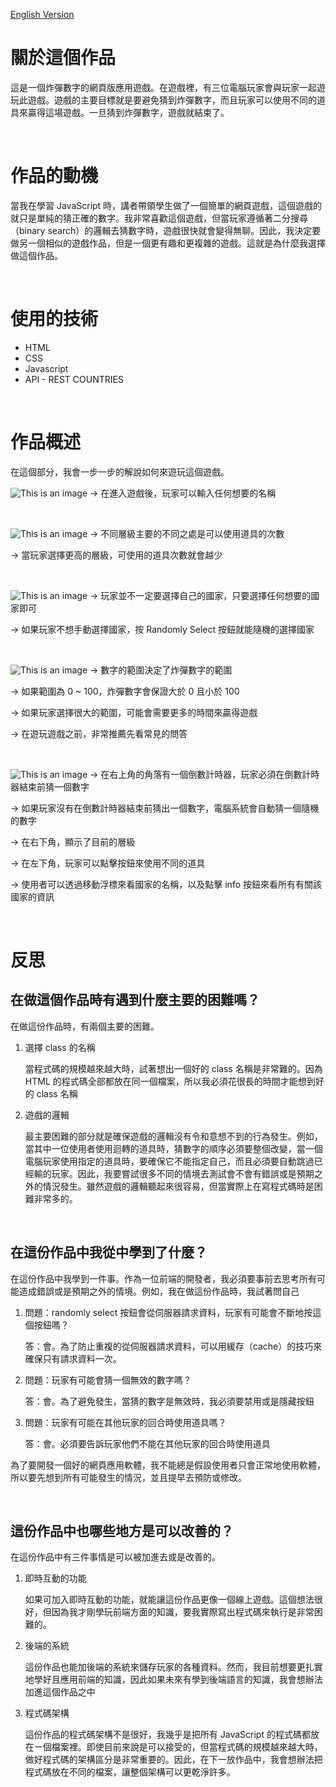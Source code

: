 [English Version](../Readme.md)

# 關於這個作品

這是一個炸彈數字的網頁版應用遊戲。在遊戲裡，有三位電腦玩家會與玩家一起遊玩此遊戲。遊戲的主要目標就是要避免猜到炸彈數字，而且玩家可以使用不同的道具來贏得這場遊戲。一旦猜到炸彈數字，遊戲就結束了。

&nbsp;

# 作品的動機

當我在學習 JavaScript 時，講者帶領學生做了一個簡單的網頁遊戲，這個遊戲的就只是單純的猜正確的數字。我非常喜歡這個遊戲，但當玩家遵循著二分搜尋（binary search）的邏輯去猜數字時，遊戲很快就會變得無聊。因此，我決定要做另一個相似的遊戲作品，但是一個更有趣和更複雜的遊戲。這就是為什麼我選擇做這個作品。

&nbsp;

# 使用的技術

- HTML
- CSS
- Javascript
- API - REST COUNTRIES

&nbsp;

# 作品概述

在這個部分，我會一步一步的解說如何來遊玩這個遊戲。

![This is an image](/img/name.png)
&#8594; 在進入遊戲後，玩家可以輸入任何想要的名稱

&nbsp;

![This is an image](/img/level.png)
&#8594; 不同層級主要的不同之處是可以使用道具的次數

&#8594; 當玩家選擇更高的層級，可使用的道具次數就會越少

&nbsp;

![This is an image](/img/country.png)
&#8594; 玩家並不一定要選擇自己的國家，只要選擇任何想要的國家即可

&#8594; 如果玩家不想手動選擇國家，按 Randomly Select 按鈕就能隨機的選擇國家

&nbsp;

![This is an image](/img/range.png)
&#8594; 數字的範圍決定了炸彈數字的範圍

&#8594; 如果範圍為 0 ~ 100，炸彈數字會保證大於 0 且小於 100

&#8594; 如果玩家選擇很大的範圍，可能會需要更多的時間來贏得遊戲

&#8594; 在遊玩遊戲之前，非常推薦先看常見的問答

&nbsp;

![This is an image](/img/game.png)
&#8594; 在右上角的角落有一個倒數計時器，玩家必須在倒數計時器結束前猜一個數字

&#8594; 如果玩家沒有在倒數計時器結束前猜出一個數字，電腦系統會自動猜一個隨機的數字

&#8594; 在右下角，顯示了目前的層級

&#8594; 在左下角，玩家可以點擊按鈕來使用不同的道具

&#8594; 使用者可以透過移動浮標來看國家的名稱，以及點擊 info 按鈕來看所有有關該國家的資訊

&nbsp;

# 反思

## 在做這個作品時有遇到什麼主要的困難嗎？

在做這份作品時，有兩個主要的困難。

1. 選擇 class 的名稱

   當程式碼的規模越來越大時，試著想出一個好的 class 名稱是非常難的。因為 HTML 的程式碼全部都放在同一個檔案，所以我必須花很長的時間才能想到好的 class 名稱

2. 遊戲的邏輯

   最主要困難的部分就是確保遊戲的邏輯沒有令和意想不到的行為發生。例如，當其中一位使用者使用迴轉的道具時，猜數字的順序必須要整個改變，當一個電腦玩家使用指定的道具時，要確保它不能指定自己，而且必須要自動跳過已經輸的玩家。因此，我要嘗試很多不同的情境去測試會不會有錯誤或是預期之外的情況發生。雖然遊戲的邏輯聽起來很容易，但當實際上在寫程式碼時是困難非常多的。

&nbsp;

## 在這份作品中我從中學到了什麼？

在這份作品中我學到一件事。作為一位前端的開發者，我必須要事前去思考所有可能造成錯誤或是預期之外的情境。例如，我在做這份作品時，我試著問自己

1. 問題：randomly select 按鈕會從伺服器請求資料，玩家有可能會不斷地按這個按鈕嗎？

   答：會。為了防止重複的從伺服器請求資料，可以用緩存（cache）的技巧來確保只有請求資料一次。

2. 問題：玩家有可能會猜一個無效的數字嗎？

   答：會。為了避免發生，當猜的數字是無效時，我必須要禁用或是隱藏按鈕

3. 問題：玩家有可能在其他玩家的回合時使用道具嗎？

   答：會。必須要告訴玩家他們不能在其他玩家的回合時使用道具

為了要開發一個好的網頁應用軟體，我不能總是假設使用者只會正常地使用軟體，所以要先想到所有可能發生的情況，並且提早去預防或修改。

&nbsp;

## 這份作品中也哪些地方是可以改善的？

在這份作品中有三件事情是可以被加進去或是改善的。

1. 即時互動的功能

   如果可加入即時互動的功能，就能讓這份作品更像一個線上遊戲。這個想法很好，但因為我才剛學玩前端方面的知識，要我實際寫出程式碼來執行是非常困難的。

2. 後端的系統

   這份作品也能加後端的系統來儲存玩家的各種資料。然而，我目前想要更扎實地學好且應用前端的知識，因此如果未來有學到後端語言的知識，我會想辦法加進這個作品之中

3. 程式碼架構

   這份作品的程式碼架構不是很好，我幾乎是把所有 JavaScript 的程式碼都放在ㄧ個檔案裡。即使目前來說是可以接受的，但當程式碼的規模越來越大時，做好程式碼的架構區分是非常重要的。因此，在下一放作品中，我會想辦法把程式碼放在不同的檔案，讓整個架構可以更乾淨許多。
